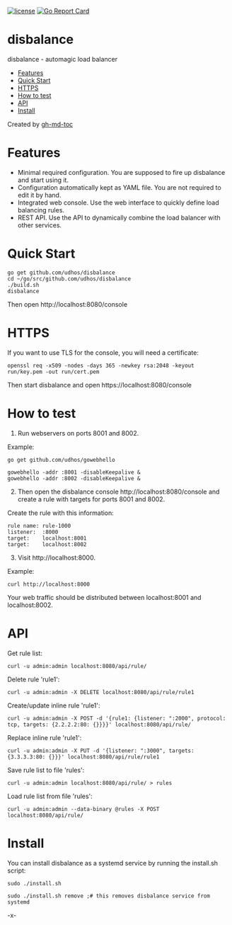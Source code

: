 [![license](http://img.shields.io/badge/license-MIT-blue.svg)](https://github.com/udhos/disbalance/blob/master/LICENSE)
[![Go Report Card](https://goreportcard.com/badge/github.com/udhos/disbalance)](https://goreportcard.com/report/github.com/udhos/disbalance)

# disbalance
disbalance - automagic load balancer

* [Features](#features)
* [Quick Start](#quick-start)
* [HTTPS](#https)
* [How to test](#how-to-test)
* [API](#api)
* [Install](#install)

Created by [gh-md-toc](https://github.com/ekalinin/github-markdown-toc.go)

Features
========

- Minimal required configuration. You are supposed to fire up disbalance and start using it.
- Configuration automatically kept as YAML file. You are not required to edit it by hand.
- Integrated web console. Use the web interface to quickly define load balancing rules.
- REST API. Use the API to dynamically combine the load balancer with other services.

Quick Start
===========

    go get github.com/udhos/disbalance
    cd ~/go/src/github.com/udhos/disbalance
    ./build.sh
    disbalance

Then open http://localhost:8080/console

HTTPS
=====

If you want to use TLS for the console, you will need a certificate:

    openssl req -x509 -nodes -days 365 -newkey rsa:2048 -keyout run/key.pem -out run/cert.pem

Then start disbalance and open https://localhost:8080/console

How to test
===========

1. Run webservers on ports 8001 and 8002.

Example:

    go get github.com/udhos/gowebhello

    gowebhello -addr :8001 -disableKeepalive &
    gowebhello -addr :8002 -disableKeepalive &

2. Then open the disbalance console http://localhost:8080/console and create a rule with targets for ports 8001 and 8002.

Create the rule with this information:

    rule name: rule-1000
    listener:  :8000
    target:    localhost:8001
    target:    localhost:8002

3. Visit http://localhost:8000.

Example:

    curl http://localhost:8000

Your web traffic should be distributed between localhost:8001 and localhost:8002.

API
===

Get rule list:

    curl -u admin:admin localhost:8080/api/rule/

Delete rule 'rule1':

    curl -u admin:admin -X DELETE localhost:8080/api/rule/rule1

Create/update inline rule 'rule1':

    curl -u admin:admin -X POST -d '{rule1: {listener: ":2000", protocol: tcp, targets: {2.2.2.2:80: {}}}}' localhost:8080/api/rule/

Replace inline rule 'rule1':

    curl -u admin:admin -X PUT -d '{listener: ":3000", targets: {3.3.3.3:80: {}}}' localhost:8080/api/rule/rule1

Save rule list to file 'rules':

    curl -u admin:admin localhost:8080/api/rule/ > rules

Load rule list from file 'rules':

    curl -u admin:admin --data-binary @rules -X POST localhost:8080/api/rule/

Install
=======

You can install disbalance as a systemd service by running the install.sh script:

    sudo ./install.sh

    sudo ./install.sh remove ;# this removes disbalance service from systemd

-x-

